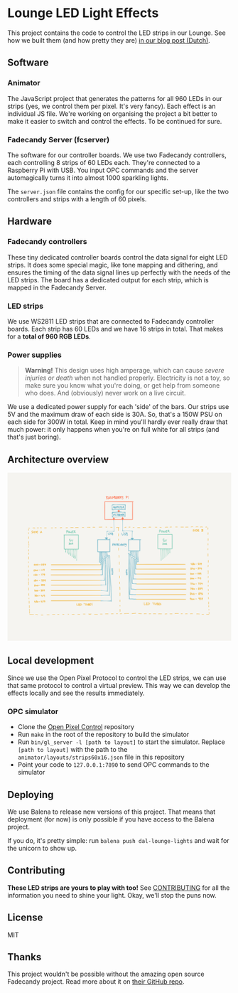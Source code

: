 # Lounge LED Light Effects
This project contains the code to control the LED strips in our Lounge. See how we built them (and how pretty they are) [in our blog post (Dutch)](https://digitalartlab.nl/blog/1625-allemaal-lichtjes).

## Software
### Animator
The JavaScript project that generates the patterns for all 960 LEDs in our strips (yes, we control them per pixel. It's very fancy). Each effect is an individual JS file. We're working on organising the project a bit better to make it easier to switch and control the effects. To be continued for sure.

### Fadecandy Server (fcserver)
The software for our controller boards. We use two Fadecandy controllers, each controlling 8 strips of 60 LEDs each. They're connected to a Raspberry Pi with USB. You input OPC commands and the server automagically turns it into almost 1000 sparkling lights.

The `server.json` file contains the config for our specific set-up, like the two controllers and strips with a length of 60 pixels.

## Hardware
### Fadecandy controllers
These tiny dedicated controller boards control the data signal for eight LED strips. It does some special magic, like tone mapping and dithering, and ensures the timing of the data signal lines up perfectly with the needs of the LED strips. The board has a dedicated output for each strip, which is mapped in the Fadecandy Server.

### LED strips
We use WS2811 LED strips that are connected to Fadecandy controller boards. Each strip has 60 LEDs and we have 16 strips in total. That makes for a **total of 960 RGB LEDs**.

### Power supplies
> **Warning!** This design uses high amperage, which can cause *severe injuries or death* when not handled properly. Electricity is not a toy, so make sure you know what you're doing, or get help from someone who does. And (obviously) never work on a live circuit.

We use a dedicated power supply for each 'side' of the bars. Our strips use 5V and the maximum draw of each side is 30A. So, that's a 150W PSU on each side for 300W in total. Keep in mind you'll hardly ever really draw that much power: it only happens when you're on full white for all strips (and that's just boring).

## Architecture overview
![Architecture sketch](docs/architecture-drawing.png)

## Local development
Since we use the Open Pixel Protocol to control the LED strips, we can use that same protocol to control a virtual preview. This way we can develop the effects locally and see the results immediately.

### OPC simulator
- Clone the [Open Pixel Control](https://github.com/zestyping/openpixelcontrol) repository
- Run `make` in the root of the repository to build the simulator
- Run `bin/gl_server -l [path to layout]` to start the simulator. Replace `[path to layout]` with the path to the `animator/layouts/strips60x16.json` file in this repository
- Point your code to `127.0.0.1:7890` to send OPC commands to the simulator

## Deploying
We use Balena to release new versions of this project. That means that deployment (for now) is only possible if you have access to the Balena project.

If you do, it's pretty simple: run `balena push dal-lounge-lights` and wait for the unicorn to show up.

## Contributing
**These LED strips are yours to play with too!** See [CONTRIBUTING](CONTRIBUTING.md) for all the information you need to shine your light. Okay, we'll stop the puns now.

## License
MIT

## Thanks
This project wouldn't be possible without the amazing open source Fadecandy project. Read more about it on [their GitHub repo](https://github.com/scanlime/fadecandy).
